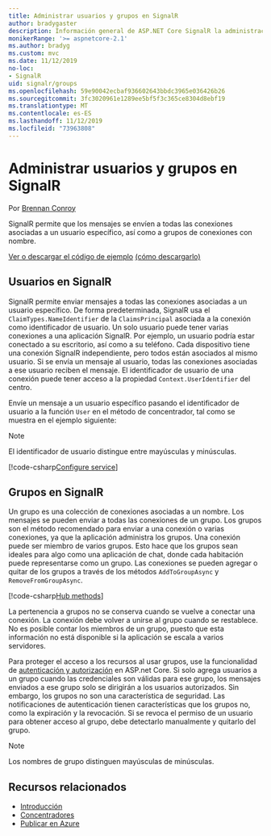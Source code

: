 ```yaml
---
title: Administrar usuarios y grupos en SignalR
author: bradygaster
description: Información general de ASP.NET Core SignalR la administración de usuarios y grupos.
monikerRange: '>= aspnetcore-2.1'
ms.author: bradyg
ms.custom: mvc
ms.date: 11/12/2019
no-loc:
- SignalR
uid: signalr/groups
ms.openlocfilehash: 59e90042ecbaf936602643bbdc3965e036426b26
ms.sourcegitcommit: 3fc3020961e1289ee5bf5f3c365ce8304d8ebf19
ms.translationtype: MT
ms.contentlocale: es-ES
ms.lasthandoff: 11/12/2019
ms.locfileid: "73963808"
---
```

# <a name="manage-users-and-groups-in-opno-locsignalr"></a>Administrar usuarios y grupos en SignalR

Por [Brennan Conroy](https://github.com/BrennanConroy)

SignalR permite que los mensajes se envíen a todas las conexiones asociadas a un usuario específico, así como a grupos de conexiones con nombre.

[Ver o descargar el código de ejemplo](https://github.com/aspnet/AspNetCore.Docs/tree/master/aspnetcore/signalr/groups/sample/) [(cómo descargarlo)](xref:index#how-to-download-a-sample)

## <a name="users-in-opno-locsignalr"></a>Usuarios en SignalR

SignalR permite enviar mensajes a todas las conexiones asociadas a un usuario específico. De forma predeterminada, SignalR usa el `ClaimTypes.NameIdentifier` de la `ClaimsPrincipal` asociada a la conexión como identificador de usuario. Un solo usuario puede tener varias conexiones a una aplicación SignalR. Por ejemplo, un usuario podría estar conectado a su escritorio, así como a su teléfono. Cada dispositivo tiene una conexión SignalR independiente, pero todos están asociados al mismo usuario. Si se envía un mensaje al usuario, todas las conexiones asociadas a ese usuario reciben el mensaje. El identificador de usuario de una conexión puede tener acceso a la propiedad `Context.UserIdentifier` del centro.

Envíe un mensaje a un usuario específico pasando el identificador de usuario a la función `User` en el método de concentrador, tal como se muestra en el ejemplo siguiente:

> [!NOTE]
> El identificador de usuario distingue entre mayúsculas y minúsculas.

[!code-csharp[Configure service](groups/sample/hubs/chathub.cs?range=29-32)]

## <a name="groups-in-opno-locsignalr"></a>Grupos en SignalR

Un grupo es una colección de conexiones asociadas a un nombre. Los mensajes se pueden enviar a todas las conexiones de un grupo. Los grupos son el método recomendado para enviar a una conexión o varias conexiones, ya que la aplicación administra los grupos. Una conexión puede ser miembro de varios grupos. Esto hace que los grupos sean ideales para algo como una aplicación de chat, donde cada habitación puede representarse como un grupo. Las conexiones se pueden agregar o quitar de los grupos a través de los métodos `AddToGroupAsync` y `RemoveFromGroupAsync`.

[!code-csharp[Hub methods](groups/sample/hubs/chathub.cs?range=15-27)]

La pertenencia a grupos no se conserva cuando se vuelve a conectar una conexión. La conexión debe volver a unirse al grupo cuando se restablece. No es posible contar los miembros de un grupo, puesto que esta información no está disponible si la aplicación se escala a varios servidores.

Para proteger el acceso a los recursos al usar grupos, use la funcionalidad de [autenticación y autorización](xref:signalr/authn-and-authz) en ASP.net Core. Si solo agrega usuarios a un grupo cuando las credenciales son válidas para ese grupo, los mensajes enviados a ese grupo solo se dirigirán a los usuarios autorizados. Sin embargo, los grupos no son una característica de seguridad. Las notificaciones de autenticación tienen características que los grupos no, como la expiración y la revocación. Si se revoca el permiso de un usuario para obtener acceso al grupo, debe detectarlo manualmente y quitarlo del grupo.

> [!NOTE]
> Los nombres de grupo distinguen mayúsculas de minúsculas.

## <a name="related-resources"></a>Recursos relacionados

* [Introducción](xref:tutorials/signalr)
* [Concentradores](xref:signalr/hubs)
* [Publicar en Azure](xref:signalr/publish-to-azure-web-app)
